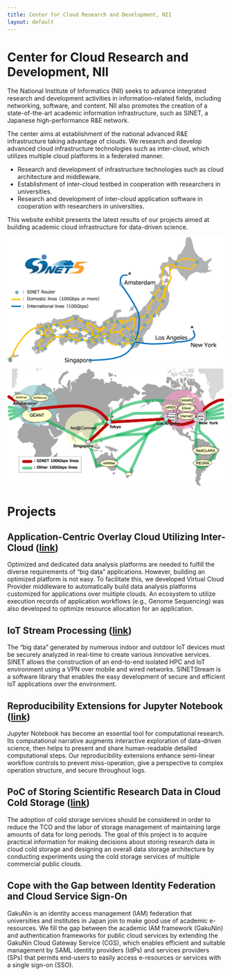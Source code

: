 ```yaml
---
title: Center for Cloud Research and Development, NII
layout: default
---
```

# Center for Cloud Research and Development, NII

The National Institute of Informatics (NII) seeks to advance integrated research and development activities in information-related fields, including networking, software, and content. NII also promotes the creation of a state-of-the-art academic information infrastructure, such as SINET, a Japanese high-performance R&E network. 

The center aims at establishment of the national advanced R&E infrastructure taking advantage of clouds. We research and develop advanced cloud infrastructure technologies such as inter-cloud, which utilizes multiple cloud platforms in a federated manner.

- Research and development of infrastructure technologies such as cloud architecture and middleware.
- Establishment of inter-cloud testbed in cooperation with researchers in universities.
- Research and development of inter-cloud application software in cooperation with researchers in universities.

This website exhibit presents the latest results of our projects aimed at building academic cloud infrastructure for data-driven science.

![SINET5](figs/sinet.png)
![NSI](figs/nsi.png)

# Projects

## Application-Centric Overlay Cloud Utilizing Inter-Cloud ([link](CREST))
Optimized and dedicated data analysis platforms are needed to fulfill the diverse requirements of “big data” applications. However, building an optimized platform is not easy. To facilitate this, we developed Virtual Cloud Provider middleware to automatically build data analysis platforms customized for applications over multiple clouds. An ecosystem to utilize execution records of application workflows (e.g., Genome Sequencing) was also developed to optimize resource allocation for an application.

## IoT Stream Processing ([link](SINETStream))
The “big data” generated by numerous indoor and outdoor IoT devices must be securely analyzed in real-time to create various innovative services. SINET allows the construction of an end-to-end isolated HPC and IoT environment using a VPN over mobile and wired networks. SINETStream is a software library that enables the easy development of secure and efficient IoT applications over the environment.

## Reproducibility Extensions for Jupyter Notebook ([link](https://literate-computing.github.io/))
Jupyter Notebook has become an essential tool for computational research. Its computational narrative augments interactive exploration of data-driven science, then helps to present and share human-readable detailed computational steps. Our reproducibility extensions enhance semi-linear workflow controls to prevent miss-operation, give a perspective to complex operation structure, and secure throughout logs.

## PoC of Storing Scientific Research Data in Cloud Cold Storage ([link](Storage))
The adoption of cold storage services should be considered in order to reduce the TCO and the labor of storage management of maintaining large amounts of data for long periods. The goal of this project is to acquire practical information for making decisions about storing research data in cloud cold storage and designing an overall data storage architecture by conducting experiments using the cold storage services of multiple commercial public clouds.

## Cope with the Gap between Identity Federation and Cloud Service Sign-On
GakuNin is an identity access management (IAM) federation that universities and institutes in Japan join to make good use of academic e-resources. We fill the gap between the academic IAM framework (GakuNin) and authentication frameworks for public cloud services by extending the GakuNin Cloud Gateway Service (CGS), which enables efficient and suitable management by SAML identity providers (IdPs) and services providers (SPs) that permits end-users to easily access e-resources or services with a single sign-on (SSO).
